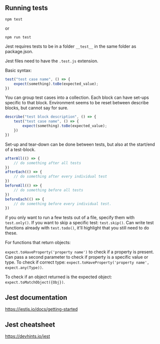 ## Running tests

```npm test```

or 

```npm run test``` 


Jest requires tests to be in a folder `__test__` in the same folder as package.json.

Jest files need to have the `.test.js` extension. 


Basic syntax: 
```js
test("test case name", () => {
    expect(something).toBe(expected_value);
})
```

You can group test cases into a collection. Each block can have set-ups specific to that block. Environment seems to be reset between describe blocks, but cannot say for sure. 

```js
describe("test block description", () => {
    test("test case name", () => {
        expect(something).toBe(expected_value);
    })
})
```

Set-up and tear-down can be done between tests, but also at the start/end of a test-block. 

```js
afterAll(() => {
    // do something after all tests
})
afterEach(() => {
    // do something after every individual test
})
beforeAll(() => {
    // do something before all tests
})
beforeEach(() => {
    // do something before every individual test. 
})
```
if you only want to run a few tests out of a file, specify them with `test.only()`. If you want to skip a specific test: `test.skip()`. Can write test functions already with `test.todo()`, it'll highlight that you still need to do these. 


For functions that return objects: 

`expect.toHaveProperty('property name')` to check if a property is present. Can pass a second parameter to check if property is a specific value or type. To check if correct type: `expect.toHaveProperty('property name', expect.any(Type))`. 

To check if an object returned is the expected object: `expect.toMatchObject({Obj})`. 


## Jest documentation

https://jestjs.io/docs/getting-started

## Jest cheatsheet

https://devhints.io/jest
